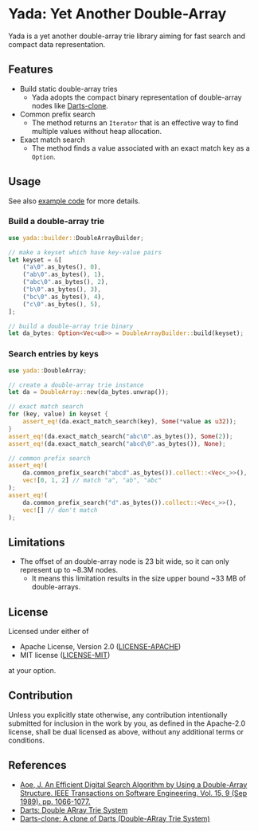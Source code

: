 # Yada: Yet Another Double-Array

Yada is a yet another double-array trie library aiming for fast search and
compact data representation.

## Features

- Build static double-array tries
  - Yada adopts the compact binary representation of double-array nodes like
  [Darts-clone](https://github.com/s-yata/darts-clone).
- Common prefix search
  - The method returns an `Iterator` that is an effective way to find multiple
  values without heap allocation.
- Exact match search
  - The method finds a value associated with an exact match key as a `Option`.

## Usage

See also [example code](examples/build_and_search.rs) for more details.

### Build a double-array trie

```rust
use yada::builder::DoubleArrayBuilder;

// make a keyset which have key-value pairs
let keyset = &[
    ("a\0".as_bytes(), 0),
    ("ab\0".as_bytes(), 1),
    ("abc\0".as_bytes(), 2),
    ("b\0".as_bytes(), 3),
    ("bc\0".as_bytes(), 4),
    ("c\0".as_bytes(), 5),
];

// build a double-array trie binary
let da_bytes: Option<Vec<u8>> = DoubleArrayBuilder::build(keyset);
```

### Search entries by keys

```rust
use yada::DoubleArray;

// create a double-array trie instance
let da = DoubleArray::new(da_bytes.unwrap());

// exact match search
for (key, value) in keyset {
    assert_eq!(da.exact_match_search(key), Some(*value as u32));
}
assert_eq!(da.exact_match_search("abc\0".as_bytes()), Some(2));
assert_eq!(da.exact_match_search("abcd\0".as_bytes()), None);

// common prefix search
assert_eq!(
    da.common_prefix_search("abcd".as_bytes()).collect::<Vec<_>>(),
    vec![0, 1, 2] // match "a", "ab", "abc"
);
assert_eq!(
    da.common_prefix_search("d".as_bytes()).collect::<Vec<_>>(),
    vec![] // don't match
);
```

## Limitations

- The offset of an double-array node is 23 bit wide, so it can only represent up to
 ~8.3M nodes.
  - It means this limitation results in the size upper bound ~33 MB of double-arrays.

## License

Licensed under either of

- Apache License, Version 2.0 ([LICENSE-APACHE](LICENSE-APACHE))
- MIT license ([LICENSE-MIT](LICENSE-MIT))

at your option.

## Contribution

Unless you explicitly state otherwise, any contribution intentionally submitted
for inclusion in the work by you, as defined in the Apache-2.0 license, shall be
dual licensed as above, without any additional terms or conditions.

## References

- [Aoe, J. An Efficient Digital Search Algorithm by Using a Double-Array Structure.
IEEE Transactions on Software Engineering. Vol. 15, 9 (Sep 1989). pp. 1066-1077.](https://ieeexplore.ieee.org/document/31365)
- [Darts: Double ARray Trie System](http://chasen.org/~taku/software/darts/)
- [Darts-clone: A clone of Darts (Double-ARray Trie System)](https://github.com/s-yata/darts-clone)
